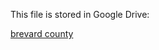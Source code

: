 This file is stored in Google Drive:

[brevard county](https://drive.google.com/drive/folders/1APj2VHRVqrbUx6-3p10kmA80_Xv6qouw?usp=drive_link)